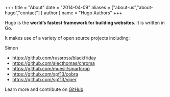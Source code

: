 +++
title = "About"
date = "2014-04-09"
aliases = ["about-us","about-hugo","contact"]
[ author ]
  name = "Hugo Authors"
+++

Hugo is the **world’s fastest framework for building websites**. It is written in Go.

It makes use of a variety of open source projects including:

Simon

* https://github.com/russross/blackfriday
* https://github.com/alecthomas/chroma
* https://github.com/muesli/smartcrop
* https://github.com/spf13/cobra
* https://github.com/spf13/viper

Learn more and contribute on [GitHub](https://github.com/gohugoio).
